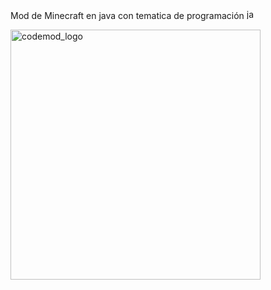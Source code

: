 Mod de Minecraft en java con tematica de programación <img width="16" height="16" alt="java_coffe" src="https://github.com/user-attachments/assets/c6d214a9-7ce8-434f-9e45-cbe997ad571f" />


<img width="400" height="400" alt="codemod_logo" src="https://github.com/user-attachments/assets/66782389-bbcc-4aa8-b84c-3913b111135e" />

